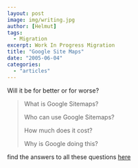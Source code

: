 ```yaml
---
layout: post
image: img/writing.jpg
author: [Helmut]
tags:
  - Migration
excerpt: Work In Progress Migration
title: "Google Site Maps"
date: "2005-06-04"
categories: 
  - "articles"
---
```


Will it be for better or for worse?

> What is Google Sitemaps?
> 
> Who can use Google Sitemaps?
> 
> How much does it cost?
> 
> Why is Google doing this?

find the answers to all these questions [here](https://www.google.com/webmasters/sitemaps/docs/en/about.html)
